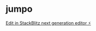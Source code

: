# jumpo

[Edit in StackBlitz next generation editor ⚡️](https://stackblitz.com/~/github.com/league55/jumpo)